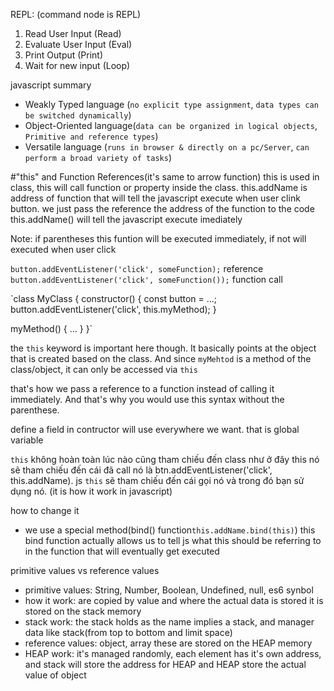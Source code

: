 REPL: (command node is REPL)

1. Read User Input (Read)
2. Evaluate User Input (Eval)
3. Print Output (Print)
4. Wait for new input (Loop)

javascript summary

- Weakly Typed language (`no explicit type assignment`, `data types can be switched dynamically`)
- Object-Oriented language(`data can be organized in logical objects`, `Primitive and reference types`)
- Versatile language (`runs in browser & directly on a pc/Server`, `can perform a broad variety of tasks`)

#"this" and Function References(it's same to arrow function)
this is used in class, this will call function or property inside the class.
this.addName is address of function that will tell the javascript execute when user clink button. we just pass the reference the address of the function to the code
this.addName() will tell the javascript execute imediately

Note: if parentheses this funtion will be executed immediately, if not will executed when user click

`button.addEventListener('click', someFunction);` reference
`button.addEventListener('click', someFunction());` function call

`class MyClass {
constructor() {
const button = ...;
button.addEventListener('click', this.myMethod);
}

myMethod() { ... }
}`

the `this` keyword is important here though. It basically points at the object that is created based on the class. And since `myMehtod` is a method of the class/object, it can only be accessed via `this`

that's how we pass a reference to a function instead of calling it immediately. And that's why you would use this syntax without the parenthese.

define a field in contructor will use everywhere we want. that is global variable

`this` không hoàn toàn lúc nào cũng tham chiếu đến class như ở đây this nó sẽ tham chiếu đến cái đã call nó là btn.addEventListener('click', this.addName). js `this` sẽ tham chiếu đến cái gọi nó và trong đó bạn sử dụng nó. (it is how it work in javascript)

how to change it

- we use a special method(bind() function`this.addName.bind(this)`)
  this bind function actually allows us to tell js what this should be referring to in the function that will eventually get executed

primitive values vs reference values

- primitive values: String, Number, Boolean, Undefined, null, es6 synbol
- how it work: are copied by value and where the actual data is stored it is stored on the stack memory
- stack work: the stack holds as the name implies a stack, and manager data like stack(from top to bottom and limit space)
- reference values: object, array these are stored on the HEAP memory
- HEAP work: it's managed randomly, each element has it's own address, and stack will store the address for HEAP and HEAP store the actual value of object
